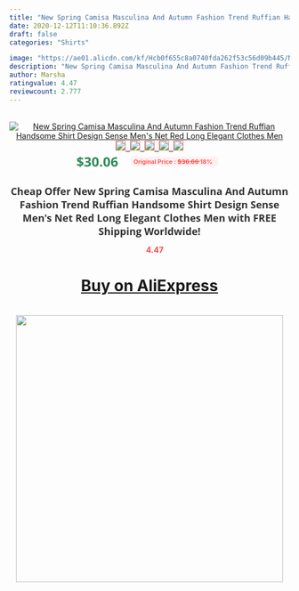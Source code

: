 ```yaml
---
title: "New Spring Camisa Masculina And Autumn Fashion Trend Ruffian Handsome Shirt Design Sense Men's Net Red Long Elegant Clothes Men"
date: 2020-12-12T11:10:36.892Z
draft: false
categories: "Shirts"

image: "https://ae01.alicdn.com/kf/Hcb0f655c8a0740fda262f53c56d09b445/New-Spring-Camisa-Masculina-And-Autumn-Fashion-Trend-Ruffian-Handsome-Shirt-Design-Sense-Men-s-Net.jpg"
description: "New Spring Camisa Masculina And Autumn Fashion Trend Ruffian Handsome Shirt Design Sense Men's Net Red Long Elegant Clothes Men"
author: Marsha
ratingvalue: 4.47
reviewcount: 2.777
---
```

<br>
<div style="text-align: center;">
<a href="https://s.click.aliexpress.com/e/_9zzKCd" target="_blank" rel="nofollow noopener noreferrer"><img alt="New Spring Camisa Masculina And Autumn Fashion Trend Ruffian Handsome Shirt Design Sense Men's Net Red Long Elegant Clothes Men" class="magnifier-image" src="https://ae01.alicdn.com/kf/Hcb0f655c8a0740fda262f53c56d09b445/New-Spring-Camisa-Masculina-And-Autumn-Fashion-Trend-Ruffian-Handsome-Shirt-Design-Sense-Men-s-Net.jpg_640x640.jpg">
<br>
<img style="border:1px solid salmon" src="https://ae01.alicdn.com/kf/Hcb0f655c8a0740fda262f53c56d09b445/New-Spring-Camisa-Masculina-And-Autumn-Fashion-Trend-Ruffian-Handsome-Shirt-Design-Sense-Men-s-Net.jpg_120x120.jpg">&nbsp;&nbsp;<img style="border:1px solid salmon" src="https://ae01.alicdn.com/kf/H4eb0c89896264c738d09f9e19ecdefa7x/New-Spring-Camisa-Masculina-And-Autumn-Fashion-Trend-Ruffian-Handsome-Shirt-Design-Sense-Men-s-Net.jpg_120x120.jpg">&nbsp;&nbsp;<img style="border:1px solid salmon" src="https://ae01.alicdn.com/kf/Hd85abb36b9a243d5927653eb27abb02e7/New-Spring-Camisa-Masculina-And-Autumn-Fashion-Trend-Ruffian-Handsome-Shirt-Design-Sense-Men-s-Net.jpg_120x120.jpg">&nbsp;&nbsp;<img style="border:1px solid salmon" src="https://ae01.alicdn.com/kf/He737a14802cb4634b3db729bdef56327a/New-Spring-Camisa-Masculina-And-Autumn-Fashion-Trend-Ruffian-Handsome-Shirt-Design-Sense-Men-s-Net.jpg_120x120.jpg">&nbsp;&nbsp;<img style="border:1px solid salmon" src="https://ae01.alicdn.com/kf/Hed160e3d040c4f1d8f1020b9d34138ddZ/New-Spring-Camisa-Masculina-And-Autumn-Fashion-Trend-Ruffian-Handsome-Shirt-Design-Sense-Men-s-Net.jpg_120x120.jpg"></a></div><br0>
<div style="text-align: center;"><span style="background-color: white; border: 0px; box-sizing: border-box; color: seagreen; display: inline-block; font-family: &quot;open sans&quot; , &quot;arial&quot; , &quot;helvetica&quot; , sans-serif , &quot;heiti&quot;; font-size: 24px; font-stretch: inherit; font-weight: 700; line-height: inherit; margin: 0px 10px 0px 0px; padding: 0px; vertical-align: middle;">$30.06 </span>
<span style="background: rgb(255 , 241 , 241); border-radius: 3px; border: 0px; box-sizing: border-box; color: #ff4747; display: inline-block; font-family: inherit; font-size: 12px; font-stretch: inherit; font-style: inherit; font-variant: inherit; font-weight: 600; line-height: inherit; margin: 0px; padding: 2px 5px; transform: scale(0.9); vertical-align: middle;">Original Price : <b style="text-decoration: line-through;">$36.66 </b> 18%&nbsp;&nbsp;</span></div>
<h1 style="color: #333333; display: inline-block; font-family: &quot;open sans&quot; , &quot;arial&quot; , &quot;helvetica&quot; , sans-serif , &quot;heiti&quot;; font-size: 18px; font-stretch: inherit; font-weight: 700; text-align: center;">Cheap Offer New Spring Camisa Masculina And Autumn Fashion Trend Ruffian Handsome Shirt Design Sense Men's Net Red Long Elegant Clothes Men with FREE Shipping Worldwide!</h1>
<div style="color: #ff4747; text-align: center;">
<img src="https://4.bp.blogspot.com/-M0ZcTcb-5uY/XleCXlxnR4I/AAAAAAAAAEc/OrjgMkXV1oMQFaCRZj5HQwOCBcu3w1FegCPcBGAYYCw/s1600/star.png" style="height: 15px;">&nbsp;<b>4.47</b></div>
<div class="button_cont" align="center"><a class="buynow_a" href="https://s.click.aliexpress.com/e/_9zzKCd" target="_blank" rel="nofollow noopener noreferrer"><H1>Buy on AliExpress</H1></a></div><br>
<div class="separator" style="clear: both; text-align: center;">
<img src="https://lh3.googleusercontent.com/-pTy5HemUv9M/XlePHvY0dAI/AAAAAAAAAE4/0nX5iRUoIWY8eMW9Dpxeirr157OZliDIgCLcBGAsYHQ/s1600/badge.gif" width="480">
</div>
